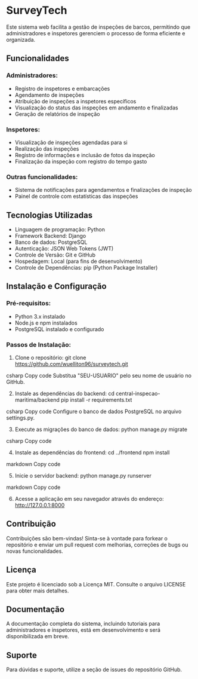# SurveyTech

Este sistema web facilita a gestão de inspeções de barcos, permitindo que administradores e inspetores gerenciem o processo de forma eficiente e organizada.

## Funcionalidades

### Administradores:

- Registro de inspetores e embarcações
- Agendamento de inspeções
- Atribuição de inspeções a inspetores específicos
- Visualização do status das inspeções em andamento e finalizadas
- Geração de relatórios de inspeção

### Inspetores:

- Visualização de inspeções agendadas para si
- Realização das inspeções
- Registro de informações e inclusão de fotos da inspeção
- Finalização da inspeção com registro do tempo gasto

### Outras funcionalidades:

- Sistema de notificações para agendamentos e finalizações de inspeção
- Painel de controle com estatísticas das inspeções

## Tecnologias Utilizadas

- Linguagem de programação: Python
- Framework Backend: Django
- Banco de dados: PostgreSQL
- Autenticação: JSON Web Tokens (JWT)
- Controle de Versão: Git e GitHub
- Hospedagem: Local (para fins de desenvolvimento)
- Controle de Dependências: pip (Python Package Installer)

## Instalação e Configuração

### Pré-requisitos:

- Python 3.x instalado
- Node.js e npm instalados
- PostgreSQL instalado e configurado

### Passos de Instalação:

1. Clone o repositório:
git clone https://github.com/wuelliton96/surveytech.git

csharp
Copy code
Substitua "SEU-USUARIO" pelo seu nome de usuário no GitHub.

2. Instale as dependências do backend:
cd central-inspecao-maritima/backend
pip install -r requirements.txt

csharp
Copy code
Configure o banco de dados PostgreSQL no arquivo settings.py.

3. Execute as migrações do banco de dados:
python manage.py migrate

csharp
Copy code

4. Instale as dependências do frontend:
cd ../frontend
npm install

markdown
Copy code

5. Inicie o servidor backend:
python manage.py runserver

markdown
Copy code

6. Acesse a aplicação em seu navegador através do endereço: http://127.0.0.1:8000

## Contribuição

Contribuições são bem-vindas! Sinta-se à vontade para forkear o repositório e enviar um pull request com melhorias, correções de bugs ou novas funcionalidades.

## Licença

Este projeto é licenciado sob a Licença MIT. Consulte o arquivo LICENSE para obter mais detalhes.

## Documentação

A documentação completa do sistema, incluindo tutoriais para administradores e inspetores, está em desenvolvimento e será disponibilizada em breve.

## Suporte

Para dúvidas e suporte, utilize a seção de issues do repositório GitHub.